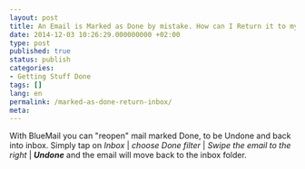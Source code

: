 ```yaml
---
layout: post
title: An Email is Marked as Done by mistake. How can I Return it to my Inbox?
date: 2014-12-03 10:26:29.000000000 +02:00
type: post
published: true
status: publish
categories:
- Getting Stuff Done
tags: []
lang: en
permalink: /marked-as-done-return-inbox/
meta:
---
```


With BlueMail you can "reopen" mail marked Done, to be Undone and back into inbox. Simply tap on *Inbox* \| *choose Done filter* \| *Swipe the email to the right* \| ***Undone*** and the email will move back to the inbox folder.
